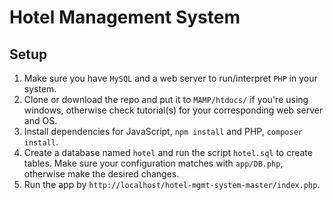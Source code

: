 # Hotel Management System

## Setup
1. Make sure you have `MySQL` and a web server to run/interpret `PHP` in your system.
2. Clone or download the repo and put it to `MAMP/htdocs/` if you're using windows, otherwise check tutorial(s) for your corresponding web server and OS. 
3. Install dependencies for JavaScript, `npm install` and PHP, `composer install`.
4. Create a database named `hotel` and run the script `hotel.sql` to create tables. Make sure your configuration matches with `app/DB.php`, otherwise make the desired changes.
5. Run the app by `http://localhost/hotel-mgmt-system-master/index.php`.
 
